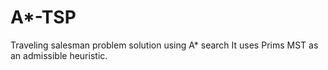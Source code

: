 # A*-TSP
Traveling salesman problem solution using A* search
It uses Prims MST as an admissible heuristic.
